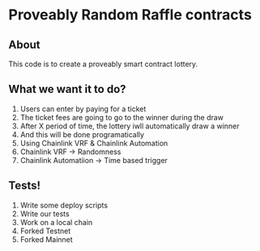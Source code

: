 # Proveably Random Raffle contracts

## About

This code is to create a proveably smart contract lottery.

## What we want it to do?

1. Users can enter by paying for a ticket
  1. The ticket fees are going to go to the winner during the draw
2. After X period of time, the lottery iwll automatically draw a winner
  1. And this will be done programatically
3. Using Chainlink VRF & Chainlink Automation
  1. Chainlink VRF -> Randomness
  2. Chainlink Automatiion -> Time based trigger

## Tests!

1. Write some deploy scripts
2. Write our tests
  1. Work on a local chain
  2. Forked Testnet
  3. Forked Mainnet